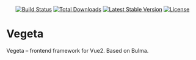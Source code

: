 <p align="center">
<a href="https://travis-ci.org/subotkevic/vegeta"><img src="https://travis-ci.org/subotkevic/vegeta.svg" alt="Build Status"></a>
<a href="https://packagist.org/packages/subotkevic/vegeta"><img src="https://poser.pugx.org/subotkevic/vegeta/d/total.svg" alt="Total Downloads"></a>
<a href="https://packagist.org/packages/subotkevic/vegeta"><img src="https://poser.pugx.org/subotkevic/vegeta/v/stable.svg" alt="Latest Stable Version"></a>
<a href="https://packagist.org/packages/subotkevic/vegeta"><img src="https://poser.pugx.org/subotkevic/vegeta/license.svg" alt="License"></a>
</p>

# Vegeta
Vegeta – frontend framework for Vue2. Based on Bulma.
